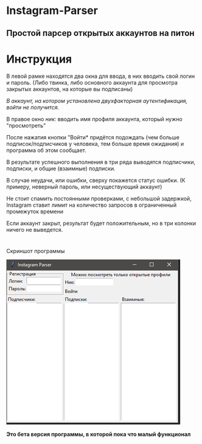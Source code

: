 # Instagram-Parser
## Простой парсер открытых аккаунтов на питон
# Инструкция

В левой рамке находятся два окна для ввода, в них вводить свой логин и пароль. (Либо твинка, либо основного аккаунта для просмотра закрытых аккаунтов, на которые вы подписаны)

*В аккаунт, на котором установлена двухфакторная аутентификация, войти не получится.*

В правое окно *ник:* вводить имя профиля аккаунта, который нужно "просмотреть"

После нажатия кнопки "Войти* придётся подождать (чем больше подписок/подписчиков у человека, тем больше время ожидания) и программа об этом сообщает.

В результате успешного выполнения в три ряда выводятся подписчики, подписки, и общие (взаимные) подписки.

В случае неудачи, или ошибки, сверху покажется статус ошибки. (К примеру, неверный пароль, или несуществующий аккаунт)

Не стоит спамить постоянными проверками, с небольшой задержкой, Instagram ставит лимит на количество запросов в ограниченный промежуток времени

Если аккаунт закрыт, результат будет положительным, но в три колонки ничего не выведется.

#

Скриншот программы

![ ](https://github.com/l-Il/Instagram-Parser/blob/master/screenshot.png)

**Это бета версия программы, в которой пока что малый функционал**
